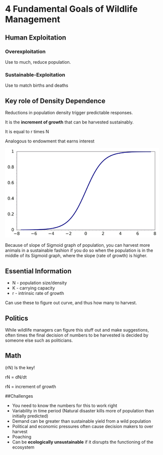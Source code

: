 # 4 Fundamental Goals of Wildlife Management

## Human Exploitation

### Overexploitation
Use to much, reduce population.

### Sustainable-Exploitation
Use to match births and deaths

## Key role of Density Dependence

Reductions in population density trigger predictable responses.

It is the **increment of growth** that can be harvested sustainably.

It is equal to r times N

Analogous to endowment that earns interest

![sigmoid](images/sigmoid.gif)

Because of slope of Sigmoid graph of population, you can harvest more animals in a sustainable fashion if you do so when the population is in the middle of its Sigmoid graph, where the slope (rate of growth) is higher.

## Essential Information

* N - population size/density
* K - carrying capacity
* r - intrinsic rate of growth

Can use these to figure out curve, and thus how many to harvest.

## Politics

While wildlife managers can figure this stuff out and make suggestions, often times the final decision of numbers to be harvested is decided by someone else such as politicians.

## Math

(rN) Is the key!

rN = dN/dt

rN = increment of growth

##Challenges

* You need to know the numbers for this to work right
* Variability in time period (Natural disaster kills more of population than initially predicted)
* Demand can be greater than sustainable yield from a wild population
* Political and economic pressures often cause decision makers to over harvest
* Poaching
* Can be **ecologically unsustainable** if it disrupts the functioning of the ecosystem
